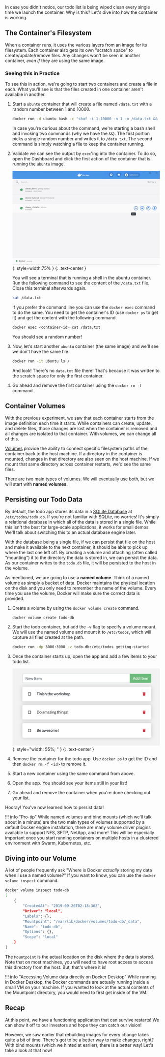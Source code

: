 
In case you didn't notice, our todo list is being wiped clean every single time
we launch the container. Why is this? Let's dive into how the container is working.

## The Container's Filesystem

When a container runs, it uses the various layers from an image for its filesystem.
Each container also gets its own "scratch space" to create/update/remove files. Any
changes won't be seen in another container, _even if_ they are using the same image.


### Seeing this in Practice

To see this in action, we're going to start two containers and create a file in each.
What you'll see is that the files created in one container aren't available in another.

1. Start a `ubuntu` container that will create a file named `/data.txt` with a random number
   between 1 and 10000.

    ```bash
    docker run -d ubuntu bash -c "shuf -i 1-10000 -n 1 -o /data.txt && tail -f /dev/null"
    ```

    In case you're curious about the command, we're starting a bash shell and invoking two
    commands (why we have the `&&`). The first portion picks a single random number and writes
    it to `/data.txt`. The second command is simply watching a file to keep the container running.

1. Validate we can see the output by `exec`'ing into the container. To do so, open the Dashboard and click the first action of the container that is running the `ubuntu` image.

    ![Dashboard open CLI into ubuntu container](dashboard-open-cli-ubuntu.png){: style=width:75% }
{: .text-center }

    You will see a terminal that is running a shell in the ubuntu container. Run the following command to see the content of the `/data.txt` file. Close this terminal afterwards again.

    ```bash
    cat /data.txt
    ```

    If you prefer the command line you can use the `docker exec` command to do the same. You need to get the
   container's ID (use `docker ps` to get it) and get the content with the following command.

    ```bash
    docker exec <container-id> cat /data.txt
    ```

    You should see a random number!

1. Now, let's start another `ubuntu` container (the same image) and we'll see we don't have the same
   file.

    ```bash
    docker run -it ubuntu ls /
    ```

    And look! There's no `data.txt` file there! That's because it was written to the scratch space for
    only the first container.

1. Go ahead and remove the first container using the `docker rm -f` command.


## Container Volumes

With the previous experiment, we saw that each container starts from the image definition each time it starts. 
While containers can create, update, and delete files, those changes are lost when the container is removed 
and all changes are isolated to that container. With volumes, we can change all of this.

[Volumes](https://docs.docker.com/storage/volumes/) provide the ability to connect specific filesystem paths of 
the container back to the host machine. If a directory in the container is mounted, changes in that
directory are also seen on the host machine. If we mount that same directory across container restarts, we'd see
the same files.

There are two main types of volumes. We will eventually use both, but we will start with **named volumes**.



## Persisting our Todo Data

By default, the todo app stores its data in a [SQLite Database](https://www.sqlite.org/index.html) at
`/etc/todos/todo.db`. If you're not familiar with SQLite, no worries! It's simply a relational database in 
which all of the data is stored in a single file. While this isn't the best for large-scale applications,
it works for small demos. We'll talk about switching this to an actual database engine later.

With the database being a single file, if we can persist that file on the host and make it available to the
next container, it should be able to pick up where the last one left off. By creating a volume and attaching
(often called "mounting") it to the directory the data is stored in, we can persist the data. As our container 
writes to the `todo.db` file, it will be persisted to the host in the volume.

As mentioned, we are going to use a **named volume**. Think of a named volume as simply a bucket of data. 
Docker maintains the physical location on the disk and you only need to remember the name of the volume. 
Every time you use the volume, Docker will make sure the correct data is provided.

1. Create a volume by using the `docker volume create` command.

    ```bash
    docker volume create todo-db
    ```

1. Start the todo container, but add the `-v` flag to specify a volume mount. We will use the named volume and mount
   it to `/etc/todos`, which will capture all files created at the path.

    ```bash
    docker run -dp 3000:3000 -v todo-db:/etc/todos getting-started
    ```

1. Once the container starts up, open the app and add a few items to your todo list.

    ![Items added to todo list](items-added.png){: style="width: 55%; " }
    {: .text-center }

1. Remove the container for the todo app. Use `docker ps` to get the ID and then `docker rm -f <id>` to remove it.

1. Start a new container using the same command from above.

1. Open the app. You should see your items still in your list!

1. Go ahead and remove the container when you're done checking out your list.

Hooray! You've now learned how to persist data!

!!! info "Pro-tip"
    While named volumes and bind mounts (which we'll talk about in a minute) are the two main types of volumes supported
    by a default Docker engine installation, there are many volume driver plugins available to support NFS, SFTP, NetApp, 
    and more! This will be especially important once you start running containers on multiple hosts in a clustered
    environment with Swarm, Kubernetes, etc.


## Diving into our Volume

A lot of people frequently ask "Where is Docker _actually_ storing my data when I use a named volume?" If you want to know, 
you can use the `docker volume inspect` command.

```bash
docker volume inspect todo-db
[
    {
        "CreatedAt": "2019-09-26T02:18:36Z",
        "Driver": "local",
        "Labels": {},
        "Mountpoint": "/var/lib/docker/volumes/todo-db/_data",
        "Name": "todo-db",
        "Options": {},
        "Scope": "local"
    }
]
```

The `Mountpoint` is the actual location on the disk where the data is stored. Note that on most machines, you will
need to have root access to access this directory from the host. But, that's where it is!

!!! info "Accessing Volume data directly on Docker Desktop"
    While running in Docker Desktop, the Docker commands are actually running inside a small VM on your machine.
    If you wanted to look at the actual contents of the Mountpoint directory, you would need to first get inside
    of the VM.


## Recap

At this point, we have a functioning application that can survive restarts! We can show it off to our investors and
hope they can catch our vision!

However, we saw earlier that rebuilding images for every change takes quite a bit of time. There's got to be a better
way to make changes, right? With bind mounts (which we hinted at earlier), there is a better way! Let's take a look at 
that now!
